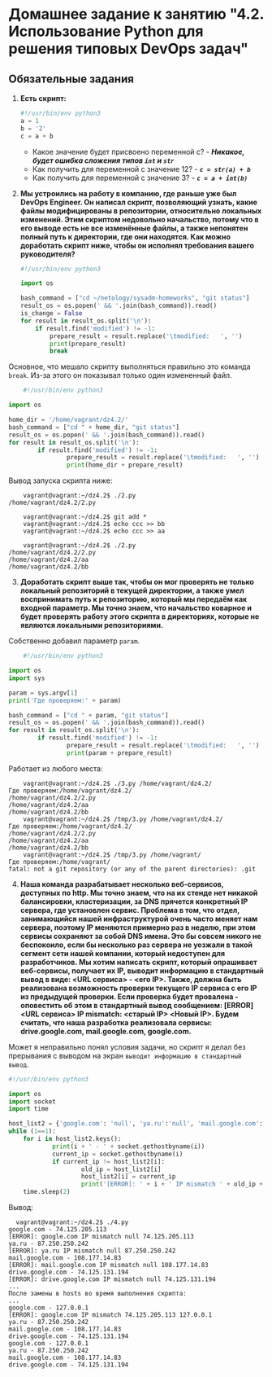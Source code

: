 # Домашнее задание к занятию "4.2. Использование Python для решения типовых DevOps задач"

## Обязательные задания

1. **Есть скрипт:**
	```python
    #!/usr/bin/env python3
	a = 1
	b = '2'
	c = a + b
	```
	* Какое значение будет присвоено переменной c? - ***Никакое, будет ошибка сложения типов `int` и `str`***
	* Как получить для переменной c значение 12? - ***`c = str(a) + b`***
	* Как получить для переменной c значение 3? - ***`c = a + int(b)`***

2. **Мы устроились на работу в компанию, где  раньше уже был DevOps Engineer. Он написал скрипт, позволяющий узнать, какие файлы модифицированы в репозитории, относительно локальных изменений. Этим скриптом недовольно начальство, потому что в его выводе есть не все изменённые файлы, а также непонятен полный путь к директории, где они находятся. Как можно доработать скрипт ниже, чтобы он исполнял требования вашего руководителя?**

	```python
    #!/usr/bin/env python3

    import os

	bash_command = ["cd ~/netology/sysadm-homeworks", "git status"]
	result_os = os.popen(' && '.join(bash_command)).read()
    is_change = False
	for result in result_os.split('\n'):
        if result.find('modified') != -1:
            prepare_result = result.replace('\tmodified:   ', '')
            print(prepare_result)
            break

	```  
 Основное, что мешало скрипту выполняться правильно это команда `break`. Из-за этого он показывал только один измененный файл.  
```python
    #!/usr/bin/env python3

import os

home_dir = '/home/vagrant/dz4.2/'
bash_command = ["cd " + home_dir, "git status"]
result_os = os.popen(' && '.join(bash_command)).read()
for result in result_os.split('\n'):
        if result.find('modified') != -1:
                prepare_result = result.replace('\tmodified:   ', '')
                print(home_dir + prepare_result)

```  
Вывод запуска скрипта ниже:  
```  
 	vagrant@vagrant:~/dz4.2$ ./2.py
/home/vagrant/dz4.2/2.py  
  
	vagrant@vagrant:~/dz4.2$ git add *
	vagrant@vagrant:~/dz4.2$ echo ccc >> bb
	vagrant@vagrant:~/dz4.2$ echo ccc >> aa

	vagrant@vagrant:~/dz4.2$ ./2.py
/home/vagrant/dz4.2/2.py
/home/vagrant/dz4.2/aa
/home/vagrant/dz4.2/bb
  ```

3. **Доработать скрипт выше так, чтобы он мог проверять не только локальный репозиторий в текущей директории, а также умел воспринимать путь к репозиторию, который мы передаём как входной параметр. Мы точно знаем, что начальство коварное и будет проверять работу этого скрипта в директориях, которые не являются локальными репозиториями.**  
  
Собственно добавил параметр `param`.  
```python
    #!/usr/bin/env python3

import os
import sys

param = sys.argv[1]
print('Где проверяем:' + param)  

bash_command = ["cd " + param, "git status"]
result_os = os.popen(' && '.join(bash_command)).read()
for result in result_os.split('\n'):
        if result.find('modified') != -1:
                prepare_result = result.replace('\tmodified:   ', '')
                print(param + prepare_result)
```  
Работает из любого места:
```  
  	vagrant@vagrant:~/dz4.2$ ./3.py /home/vagrant/dz4.2/
Где проверяем:/home/vagrant/dz4.2/
/home/vagrant/dz4.2/2.py
/home/vagrant/dz4.2/aa
/home/vagrant/dz4.2/bb
	vagrant@vagrant:~/dz4.2$ /tmp/3.py /home/vagrant/dz4.2/
Где проверяем:/home/vagrant/dz4.2/
/home/vagrant/dz4.2/2.py
/home/vagrant/dz4.2/aa
/home/vagrant/dz4.2/bb
	vagrant@vagrant:~/dz4.2$ /tmp/3.py /home/vagrant/
Где проверяем:/home/vagrant/
fatal: not a git repository (or any of the parent directories): .git
  ```

4. **Наша команда разрабатывает несколько веб-сервисов, доступных по http. Мы точно знаем, что на их стенде нет никакой балансировки, кластеризации, за DNS прячется конкретный IP сервера, где установлен сервис. Проблема в том, что отдел, занимающийся нашей инфраструктурой очень часто меняет нам сервера, поэтому IP меняются примерно раз в неделю, при этом сервисы сохраняют за собой DNS имена. Это бы совсем никого не беспокоило, если бы несколько раз сервера не уезжали в такой сегмент сети нашей компании, который недоступен для разработчиков. Мы хотим написать скрипт, который опрашивает веб-сервисы, получает их IP, выводит информацию в стандартный вывод в виде: <URL сервиса> - <его IP>. Также, должна быть реализована возможность проверки текущего IP сервиса c его IP из предыдущей проверки. Если проверка будет провалена - оповестить об этом в стандартный вывод сообщением: [ERROR] <URL сервиса> IP mismatch: <старый IP> <Новый IP>. Будем считать, что наша разработка реализовала сервисы: drive.google.com, mail.google.com, google.com.**  
  
Может я неправильно понял условия задачи, но скрипт я делал без прерывания с выводом на экран `выводит информацию в стандартный вывод`.  

```python
#!/usr/bin/env python3

import os
import socket
import time

host_list2 = {'google.com': 'null', 'ya.ru':'null', 'mail.google.com': 'null', 'drive.google.com':'null'}
while (1==1):
    for i in host_list2.keys():
            print(i + ' - ' + socket.gethostbyname(i))
            current_ip = socket.gethostbyname(i)
            if current_ip != host_list2[i]:
                    old_ip = host_list2[i]
                    host_list2[i] = current_ip
                    print('[ERROR]: ' + i + ' IP mismatch ' + old_ip + ' ' + current_ip)
    time.sleep(2)
```
  
Вывод:  
```  
  vagrant@vagrant:~/dz4.2$ ./4.py
google.com - 74.125.205.113
[ERROR]: google.com IP mismatch null 74.125.205.113
ya.ru - 87.250.250.242
[ERROR]: ya.ru IP mismatch null 87.250.250.242
mail.google.com - 108.177.14.83
[ERROR]: mail.google.com IP mismatch null 108.177.14.83
drive.google.com - 74.125.131.194
[ERROR]: drive.google.com IP mismatch null 74.125.131.194 
...  
После замены в hosts во время выполнения скрипта:
...  
google.com - 127.0.0.1
[ERROR]: google.com IP mismatch 74.125.205.113 127.0.0.1
ya.ru - 87.250.250.242
mail.google.com - 108.177.14.83
drive.google.com - 74.125.131.194
google.com - 127.0.0.1
ya.ru - 87.250.250.242
mail.google.com - 108.177.14.83
drive.google.com - 74.125.131.194
  ```
